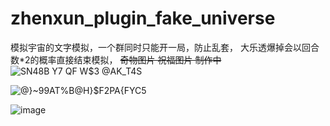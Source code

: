 # zhenxun_plugin_fake_universe
模拟宇宙的文字模拟，一个群同时只能开一局，防止乱套，
大乐透爆掉会以回合数*2的概率直接结束模拟，
~~奇物图片  祝福图片 制作中~~
![SN48B Y7 QF W$3 @AK_T4S](https://github.com/sophisticate9008/zhenxun_plugin_fake_universe/assets/94435821/f6bc96c2-b01f-4c5e-83a7-b057143b2201)

![@}~99AT%B@H}$F2PA{FYC5](https://github.com/sophisticate9008/zhenxun_plugin_fake_universe/assets/94435821/3c15a10b-7707-49aa-b241-d1f7ab57fbc8)

![image](https://github.com/sophisticate9008/zhenxun_plugin_fake_universe/assets/94435821/b13e5c32-578b-4f36-afbe-ae8aaa9ea84e)

